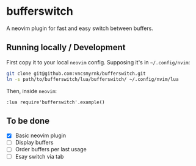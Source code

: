 # bufferswitch

A neovim plugin for fast and easy switch between buffers.

## Running locally / Development

First copy it to your local `neovim` config. Supposing it's in `~/.config/nvim`:

```bash
git clone git@github.com:vncsmyrnk/bufferswitch.git
ln -s path/to/bufferswitch/lua/bufferswitch/ ~/.config/nvim/lua
```

Then, inside `neovim`:

```vim
:lua require'bufferswitch'.example()
```

## To be done

- [x] Basic neovim plugin
- [ ] Display buffers
- [ ] Order buffers per last usage
- [ ] Esay switch via tab
